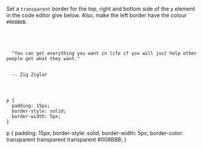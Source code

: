 Set a `transparent` border for the top, right and bottom
side of the `p` element in the code editor give below.
Also, make the left border have the colour `#008B8B`.

<Editor lang="css" type="exercise">
<code>
<panel lang="html">
<p>
  "You can get everything you want in life if you will just help other people get what they want."
  <br>
  -- Zig Ziglar
</p>
</panel>
<panel lang="css">
p {
  padding: 15px;
  border-style: solid;
  border-width: 5px;
}
</panel>
</code>

<solution>
p {
  padding: 15px;
  border-style: solid;
  border-width: 5px;
  border-color: transparent transparent transparent #008B8B;
}
</solution>
</Editor>